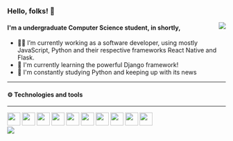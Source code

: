 ### Hello, folks! 👋

<img src="https://camo.githubusercontent.com/63371d36886ee658f5a97401f393e1ab1684b2fd3de674b8f5efc7d410b2a3d0/68747470733a2f2f6d656469612e67697068792e636f6d2f6d656469612f57556c706c634d704f43456d5447427442572f67697068792e676966" align="right">

#### I'm a undergraduate Computer Science student, in shortly,

- 👨‍💻 I’m currently working as a software developer, using mostly JavaScript, Python and their respective frameworks React Native and Flask.
- 🌱 I'm currently learning the powerful Django framework!
- 🐍 I'm constantly studying Python and keeping up with its news
---

#### ⚙️ Technologies and tools

---
<div class="technologies-tools">
  <!-- Python, Flask and Django -->
  <img src="https://upload.wikimedia.org/wikipedia/commons/thumb/c/c3/Python-logo-notext.svg/1024px-Python-logo-notext.svg.png" width="30px">
  <img src="https://lh3.googleusercontent.com/proxy/1KXxaoI0fLTpk52_Up5H-ZEofVjjedvy-agud-DafZmbhcSw3ivHwEYUqHil9cQ59LXqH9qJollOYGVVo_-bal8NjOk" width="30px">
  <img src="https://i.imgur.com/a4FfKYT.png" width="30px">

  <img src="https://upload.wikimedia.org/wikipedia/commons/thumb/9/99/Unofficial_JavaScript_logo_2.svg/480px-Unofficial_JavaScript_logo_2.svg.png" width="30px">
  <img src="https://appmasters.io/static/react-47ce6e77f039020ee2e76a10c1e988e9.png" width="30px">

  <img src="https://upload.wikimedia.org/wikipedia/commons/thumb/4/4c/Typescript_logo_2020.svg/1200px-Typescript_logo_2020.svg.png" width="30px">

  <img src="https://upload.wikimedia.org/wikipedia/commons/thumb/6/61/HTML5_logo_and_wordmark.svg/512px-HTML5_logo_and_wordmark.svg.png" width="30px">
  <img src="https://logodownload.org/wp-content/uploads/2017/04/css-3-logo-1.png" width="30px">

  <img src="https://user-images.githubusercontent.com/674621/71187801-14e60a80-2280-11ea-94c9-e56576f76baf.png" width="30px">
  <img src="https://avatars.githubusercontent.com/u/10251060?s=280&v=4" width="30px">
</div>

<img align="center" src="https://github-readme-stats.vercel.app/api/top-langs/?username=lucasviinic&theme=dark" />








<!--
**lucasviinic/lucasviinic** is a ✨ _special_ ✨ repository because its `README.md` (this file) appears on your GitHub profile.

Here are some ideas to get you started:

- 🔭 I’m currently working on ...
- 🌱 I’m currently learning ...
- 👯 I’m looking to collaborate on ...
- 🤔 I’m looking for help with ...
- 💬 Ask me about ...
- 📫 How to reach me: ...
- 😄 Pronouns: ...
- ⚡ Fun fact: ...
-->
